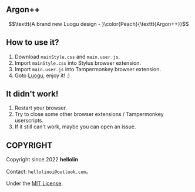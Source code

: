 ## Argon++

$$\texttt{A brand new Luogu design - }\color{Peach}{\texttt{Argon++}}$$

## How to use it?

1. Download `mainStyle.css` and `main.user.js`.
2. Import `mainStyle.css` into Stylus browser extension.
3. Import `main.user.js` into Tampermonkey browser extension.
4. Goto [Luogu](https://www.luogu.com.cn), enjoy it! :)

## It didn't work!

1. Restart your browser.
2. Try to close some other browser extensions / Tampermonkey userscripts.
3. If it still can't work, maybe you can open an issue.

## COPYRIGHT

Copyright since 2022 **hellolin**
  
Contact: `hellolinoi@outlook.com`。
  
Under the [MIT License](https://mit-license.org/).
